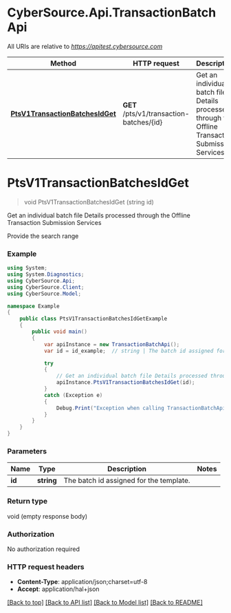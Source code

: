 # CyberSource.Api.TransactionBatchApi

All URIs are relative to *https://apitest.cybersource.com*

Method | HTTP request | Description
------------- | ------------- | -------------
[**PtsV1TransactionBatchesIdGet**](TransactionBatchApi.md#ptsv1transactionbatchesidget) | **GET** /pts/v1/transaction-batches/{id} | Get an individual batch file Details processed through the Offline Transaction Submission Services


<a name="ptsv1transactionbatchesidget"></a>
# **PtsV1TransactionBatchesIdGet**
> void PtsV1TransactionBatchesIdGet (string id)

Get an individual batch file Details processed through the Offline Transaction Submission Services

Provide the search range

### Example
```csharp
using System;
using System.Diagnostics;
using CyberSource.Api;
using CyberSource.Client;
using CyberSource.Model;

namespace Example
{
    public class PtsV1TransactionBatchesIdGetExample
    {
        public void main()
        {
            var apiInstance = new TransactionBatchApi();
            var id = id_example;  // string | The batch id assigned for the template.

            try
            {
                // Get an individual batch file Details processed through the Offline Transaction Submission Services
                apiInstance.PtsV1TransactionBatchesIdGet(id);
            }
            catch (Exception e)
            {
                Debug.Print("Exception when calling TransactionBatchApi.PtsV1TransactionBatchesIdGet: " + e.Message );
            }
        }
    }
}
```

### Parameters

Name | Type | Description  | Notes
------------- | ------------- | ------------- | -------------
 **id** | **string**| The batch id assigned for the template. | 

### Return type

void (empty response body)

### Authorization

No authorization required

### HTTP request headers

 - **Content-Type**: application/json;charset=utf-8
 - **Accept**: application/hal+json

[[Back to top]](#) [[Back to API list]](../README.md#documentation-for-api-endpoints) [[Back to Model list]](../README.md#documentation-for-models) [[Back to README]](../README.md)

